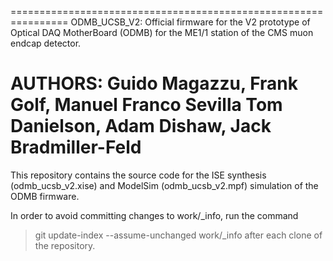 ================================================================
   ODMB_UCSB_V2: Official firmware for the V2 prototype of
                 Optical DAQ MotherBoard (ODMB) for the
                 ME1/1 station of the CMS muon endcap detector.

   AUTHORS: Guido Magazzu, Frank Golf, Manuel Franco Sevilla 
   	    Tom Danielson, Adam Dishaw, Jack Bradmiller-Feld 
================================================================

This repository contains the source code for the ISE synthesis (odmb_ucsb_v2.xise)
and ModelSim (odmb_ucsb_v2.mpf) simulation of the ODMB firmware.

In order to avoid committing changes to work/_info, run the command
> git update-index --assume-unchanged work/_info
after each clone of the repository.